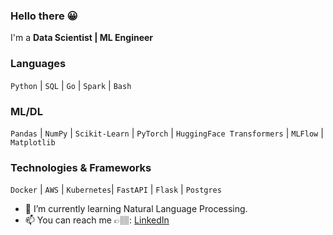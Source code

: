 ### Hello there 😀
I'm a **Data Scientist | ML Engineer**


### Languages
`Python` | `SQL` | `Go` | `Spark` | `Bash`

### ML/DL
`Pandas` | `NumPy` | `Scikit-Learn` | `PyTorch` | `HuggingFace Transformers` | `MLFlow` | `Matplotlib`


### Technologies & Frameworks
`Docker` | `AWS` | `Kubernetes`| `FastAPI` | `Flask` | `Postgres`

- 🌱 I’m currently learning Natural Language Processing.
- 📫 You can reach me 👉🏽: [LinkedIn](https://www.linkedin.com/in/chineduezeofor)
